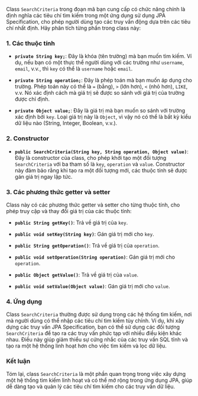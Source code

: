 Class `SearchCriteria` trong đoạn mã bạn cung cấp có chức năng chính là định nghĩa các tiêu chí tìm kiếm trong một ứng dụng sử dụng JPA Specification, cho phép người dùng tạo các truy vấn động dựa trên các tiêu chí nhất định. Hãy phân tích từng phần trong class này:

### 1. Các thuộc tính

- **`private String key;`**: Đây là khóa (tên trường) mà bạn muốn tìm kiếm. Ví dụ, nếu bạn có một thực thể người dùng với các trường như `username`, `email`, v.v., thì `key` có thể là `username` hoặc `email`.

- **`private String operation;`**: Đây là phép toán mà bạn muốn áp dụng cho trường. Phép toán này có thể là `=` (bằng), `>` (lớn hơn), `<` (nhỏ hơn), `LIKE`, v.v. Nó xác định cách mà giá trị sẽ được so sánh với giá trị của trường được chỉ định.

- **`private Object value;`**: Đây là giá trị mà bạn muốn so sánh với trường xác định bởi `key`. Loại giá trị này là `Object`, vì vậy nó có thể là bất kỳ kiểu dữ liệu nào (String, Integer, Boolean, v.v.).

### 2. Constructor

- **`public SearchCriteria(String key, String operation, Object value)`**: Đây là constructor của class, cho phép khởi tạo một đối tượng `SearchCriteria` với ba tham số là `key`, `operation` và `value`. Constructor này đảm bảo rằng khi tạo ra một đối tượng mới, các thuộc tính sẽ được gán giá trị ngay lập tức.

### 3. Các phương thức getter và setter

Class này có các phương thức getter và setter cho từng thuộc tính, cho phép truy cập và thay đổi giá trị của các thuộc tính:

- **`public String getKey()`**: Trả về giá trị của `key`.
- **`public void setKey(String key)`**: Gán giá trị mới cho `key`.

- **`public String getOperation()`**: Trả về giá trị của `operation`.
- **`public void setOperation(String operation)`**: Gán giá trị mới cho `operation`.

- **`public Object getValue()`**: Trả về giá trị của `value`.
- **`public void setValue(Object value)`**: Gán giá trị mới cho `value`.

### 4. Ứng dụng

Class `SearchCriteria` thường được sử dụng trong các hệ thống tìm kiếm, nơi mà người dùng có thể nhập các tiêu chí tìm kiếm tùy chỉnh. Ví dụ, khi xây dựng các truy vấn JPA Specification, bạn có thể sử dụng các đối tượng `SearchCriteria` để tạo ra các truy vấn phức tạp với nhiều điều kiện khác nhau. Điều này giúp giảm thiểu sự cứng nhắc của các truy vấn SQL tĩnh và tạo ra một hệ thống linh hoạt hơn cho việc tìm kiếm và lọc dữ liệu.

### Kết luận

Tóm lại, class `SearchCriteria` là một phần quan trọng trong việc xây dựng một hệ thống tìm kiếm linh hoạt và có thể mở rộng trong ứng dụng JPA, giúp dễ dàng tạo và quản lý các tiêu chí tìm kiếm cho các truy vấn dữ liệu.